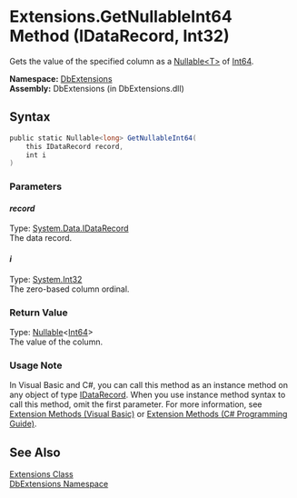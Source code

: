Extensions.GetNullableInt64 Method (IDataRecord, Int32)
=======================================================
Gets the value of the specified column as a [Nullable&lt;T>][1] of [Int64][2].

**Namespace:** [DbExtensions][3]  
**Assembly:** DbExtensions (in DbExtensions.dll)

Syntax
------

```csharp
public static Nullable<long> GetNullableInt64(
	this IDataRecord record,
	int i
)
```

### Parameters

#### *record*
Type: [System.Data.IDataRecord][4]  
The data record.

#### *i*
Type: [System.Int32][5]  
The zero-based column ordinal.

### Return Value
Type: [Nullable][1]&lt;[Int64][2]>  
The value of the column.
### Usage Note
In Visual Basic and C#, you can call this method as an instance method on any object of type [IDataRecord][4]. When you use instance method syntax to call this method, omit the first parameter. For more information, see [Extension Methods (Visual Basic)][6] or [Extension Methods (C# Programming Guide)][7].

See Also
--------
[Extensions Class][8]  
[DbExtensions Namespace][3]  

[1]: http://msdn.microsoft.com/en-us/library/b3h38hb0
[2]: http://msdn.microsoft.com/en-us/library/6yy583ek
[3]: ../README.md
[4]: http://msdn.microsoft.com/en-us/library/93wb1heh
[5]: http://msdn.microsoft.com/en-us/library/td2s409d
[6]: http://msdn.microsoft.com/en-us/library/bb384936.aspx
[7]: http://msdn.microsoft.com/en-us/library/bb383977.aspx
[8]: README.md